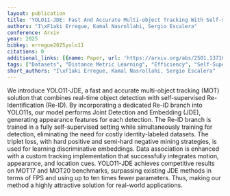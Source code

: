 ```yaml
---
layout: publication
title: 'YOLO11-JDE: Fast And Accurate Multi-object Tracking With Self-supervised Re-id'
authors: "I\xF1aki Erregue, Kamal Nasrollahi, Sergio Escalera"
conference: Arxiv
year: 2025
bibkey: erregue2025yolo11
citations: 0
additional_links: [{name: Paper, url: 'https://arxiv.org/abs/2501.13710'}]
tags: ["Datasets", "Distance Metric Learning", "Efficiency", "Self-Supervised"]
short_authors: "I\xF1aki Erregue, Kamal Nasrollahi, Sergio Escalera"
---
```

We introduce YOLO11-JDE, a fast and accurate multi-object tracking (MOT) solution that combines real-time object detection with self-supervised Re-Identification (Re-ID). By incorporating a dedicated Re-ID branch into YOLO11s, our model performs Joint Detection and Embedding (JDE), generating appearance features for each detection. The Re-ID branch is trained in a fully self-supervised setting while simultaneously training for detection, eliminating the need for costly identity-labeled datasets. The triplet loss, with hard positive and semi-hard negative mining strategies, is used for learning discriminative embeddings. Data association is enhanced with a custom tracking implementation that successfully integrates motion, appearance, and location cues. YOLO11-JDE achieves competitive results on MOT17 and MOT20 benchmarks, surpassing existing JDE methods in terms of FPS and using up to ten times fewer parameters. Thus, making our method a highly attractive solution for real-world applications.